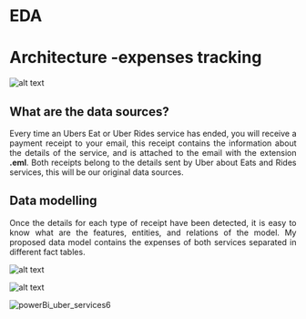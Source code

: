 # EDA



# Architecture -expenses tracking

![alt text](https://wittline.github.io/uber-expenses-tracking/Images/architecture.png)


## What are the data sources?

<p align="justify"> 
Every time an Ubers Eat or Uber Rides service has ended, you will receive a payment receipt to your email, this receipt contains the information about the details of the service, and is attached to the email with the extension <strong>.eml</strong>. Both receipts belong to the details sent by Uber about Eats and Rides services, this will be our original data sources.

</p>



## Data modelling

<p align="justify"> 
Once the details for each type of receipt have been detected, it is easy to know what are the features, entities, and relations of the model. My proposed data model contains the expenses of both services separated in different fact tables.

</p>

 
![alt text](https://wittline.github.io/uber-expenses-tracking/Images/dwh_schema.jpg)


 
![alt text](https://wittline.github.io/uber-expenses-tracking/Images/dag.PNG)



 
</p>



![powerBi_uber_services6](https://user-images.githubusercontent.com/8701464/115949563-97e22b00-a49b-11eb-92ab-5459b4469f5f.gif)




